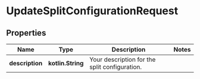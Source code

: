
# UpdateSplitConfigurationRequest

## Properties
Name | Type | Description | Notes
------------ | ------------- | ------------- | -------------
**description** | **kotlin.String** | Your description for the split configuration. | 



